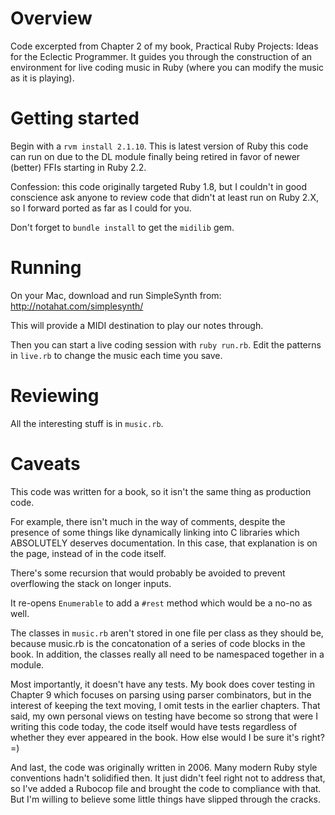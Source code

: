 # Overview

Code excerpted from Chapter 2 of my book, Practical Ruby Projects: Ideas for the Eclectic Programmer. It guides you through the construction of an environment for live coding music in Ruby (where you can modify the music as it is playing).

# Getting started

Begin with a `rvm install 2.1.10`. This is latest version of Ruby this code can run on due to the DL module finally being retired in favor of newer (better) FFIs starting in Ruby 2.2.

Confession: this code originally targeted Ruby 1.8, but I couldn't in good conscience ask anyone to review code that didn't at least run on Ruby 2.X, so I forward ported as far as I could for you.

Don't forget to `bundle install` to get the `midilib` gem.

# Running

On your Mac, download and run SimpleSynth from: http://notahat.com/simplesynth/

This will provide a MIDI destination to play our notes through.

Then you can start a live coding session with `ruby run.rb`. Edit the patterns in `live.rb` to change the music each time you save.

# Reviewing

All the interesting stuff is in `music.rb`.

# Caveats

This code was written for a book, so it isn't the same thing as production code.

For example, there isn't much in the way of comments, despite the presence of some things like dynamically linking into C libraries which ABSOLUTELY deserves documentation. In this case, that explanation is on the page, instead of in the code itself.

There's some recursion that would probably be avoided to prevent overflowing the stack on longer inputs.

It re-opens `Enumerable` to add a `#rest` method which would be a no-no as well.

The classes in `music.rb` aren't stored in one file per class as they should be, because music.rb is the concatonation of a series of code blocks in the book. In addition, the classes really all need to be namespaced together in a module.

Most importantly, it doesn't have any tests. My book does cover testing in Chapter 9 which focuses on parsing using parser combinators, but in the interest of keeping the text moving, I omit tests in the earlier chapters. That said, my own personal views on testing have become so strong that were I writing this code today, the code itself would have tests regardless of whether they ever appeared in the book. How else would I be sure it's right? =)

And last, the code was originally written in 2006. Many modern Ruby style conventions hadn't solidified then. It just didn't feel right not to address that, so I've added a Rubocop file and brought the code to compliance with that. But I'm willing to believe some little things have slipped through the cracks.
